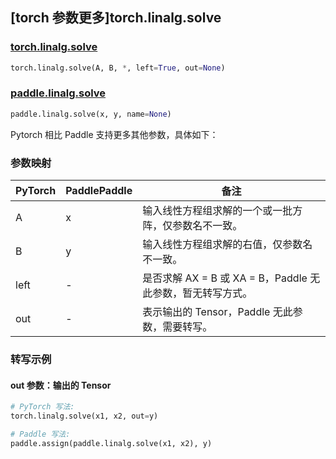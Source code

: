 ## [torch 参数更多]torch.linalg.solve

### [torch.linalg.solve](https://pytorch.org/docs/stable/generated/torch.linalg.solve.html#torch.linalg.solve)

```python
torch.linalg.solve(A, B, *, left=True, out=None)
```

### [paddle.linalg.solve](https://www.paddlepaddle.org.cn/documentation/docs/zh/api/paddle/linalg/solve_cn.html)

```python
paddle.linalg.solve(x, y, name=None)
```

Pytorch 相比 Paddle 支持更多其他参数，具体如下：

### 参数映射

| PyTorch | PaddlePaddle | 备注                                                         |
| ------- | ------------ | ------------------------------------------------------------ |
| A       | x            | 输入线性方程组求解的一个或一批方阵，仅参数名不一致。 |
| B       | y            | 输入线性方程组求解的右值，仅参数名不一致。           |
| left    | -            | 是否求解 AX = B 或 XA = B，Paddle 无此参数，暂无转写方式。   |
| out     | -            | 表示输出的 Tensor，Paddle 无此参数，需要转写。           |

### 转写示例

#### out 参数：输出的 Tensor

```python
# PyTorch 写法:
torch.linalg.solve(x1, x2, out=y)

# Paddle 写法:
paddle.assign(paddle.linalg.solve(x1, x2), y)
```

